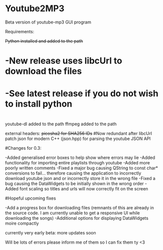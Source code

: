 # Youtube2MP3
Beta version of youtube-mp3 GUI program

Requirements:

~~Python installed and added to the path~~
#
# -New release uses libcUrl to download the files
# -See latest release if you do not wish to install python
# 
youtube-dl added to the path
ffmpeg added to the path

external headers:
~~picosha2 for SHA256 IDs~~ #Now redundant after libcUrl patch
json for modern C++ (json.hpp) for parsing the youtube JSON API

#Changes for 0.3:

-Added generalised error boxes to help show where errors may lie
-Added functionality for importing entire playlists through youtube
-Added more poorly written comments
-Fixed a major bug causing QString to const char* conversions to fail...
 therefore causing the application to incorrectly download youtube json and or incorrectly store it in the wrong file
-Fixed a bug causing the DataWidgets to be initially shown in the wrong order
-Added font scaling so titles and urls will now correctly fit on the screen

#Hopeful upcoming fixes

-Add a progress box for downloading files
 (remnants of this are already in the source code. I am currently unable to get a responsive UI while downloading the songs)
-Additional options for displaying DataWidgets moire compactly

currently very early beta: more updates soon

Will be lots of errors please inform me of them so I can fix them ty <3
